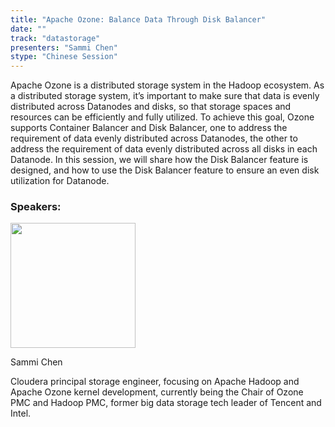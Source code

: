 ```yaml
---
title: "Apache Ozone: Balance Data Through Disk Balancer"
date: ""
track: "datastorage"
presenters: "Sammi Chen"
stype: "Chinese Session"
---
```


Apache Ozone is a distributed storage system in the Hadoop ecosystem. As a distributed storage system, it’s important to make sure that data is evenly distributed across Datanodes and disks, so that storage spaces and resources can be efficiently and fully utilized. To achieve this goal, Ozone supports Container Balancer and Disk Balancer, one to address the requirement of data evenly distributed across Datanodes, the other to address the requirement of data evenly distributed across all disks in each Datanode. In this session, we will share how the Disk Balancer feature is designed, and how to use the Disk Balancer feature to ensure an even disk utilization for Datanode.

### Speakers:


<img src="https://sessionize.com/image/f062-400o400o1-JwG1ArqNeWcX7KNGJHGgSv.jpg" width="200" /><br/>

Sammi Chen

Cloudera principal storage engineer,  focusing on Apache Hadoop and Apache Ozone kernel development, currently being the Chair of Ozone PMC and Hadoop PMC, former big data storage tech leader of Tencent and Intel. 

